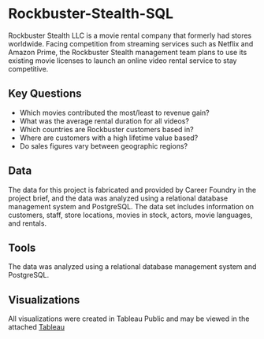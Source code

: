 # Rockbuster-Stealth-SQL
Rockbuster Stealth LLC is a movie rental company that formerly had stores worldwide. Facing competition from streaming services such as Netflix and Amazon Prime, the Rockbuster Stealth management team plans to use its existing movie licenses to launch an online video rental service to stay competitive.
## Key Questions
- Which movies contributed the most/least to revenue gain?
- What was the average rental duration for all videos?
- Which countries are Rockbuster customers based in?
- Where are customers with a high lifetime value based?
- Do sales figures vary between geographic regions?
## Data
The data for this project is fabricated and provided by Career Foundry in the project brief, and the data was analyzed using a relational database management system and PostgreSQL. The data set includes information on customers, staff, store locations, movies in stock, actors, movie languages, and rentals.
## Tools
The data was analyzed using a relational database management system and PostgreSQL.
## Visualizations
All visualizations were created in Tableau Public and may be viewed in the attached [Tableau](https://public.tableau.com/app/profile/guillermo.gracida/vizzes)

